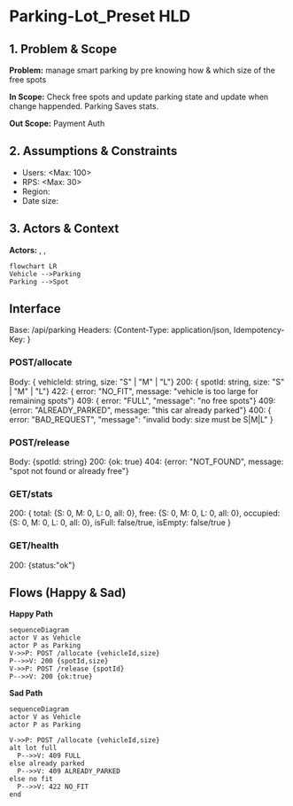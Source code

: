 # Parking-Lot_Preset HLD

## 1. Problem & Scope

**Problem:**
manage smart parking by pre knowing how & which size of the free spots

**In Scope:**
Check free spots and update parking state and update when change happended.
Parking Saves stats.

**Out Scope:**
Payment
Auth

## 2. Assumptions & Constraints

- Users: <Max: 100>
- RPS: <Max: 30>
- Region: <Israel>
- Date size: <All-Time>

## 3. Actors & Context

**Actors:** <Vehicle>, <Parking>, <Spot>

```mermaid
flowchart LR
Vehicle -->Parking
Parking -->Spot
```

## Interface

Base: /api/parking
Headers:
{Content-Type: application/json, Idempotency-Key: <uuid>}

### POST/allocate

Body: { vehicleId: string, size: "S" | "M" | "L"}
200: { spotId: string, size: "S" | "M" | "L"}
422: { error: "NO_FIT", message: "vehicle is too large for remaining spots"}
409: { error: "FULL", "message": "no free spots"}
409: {error: "ALREADY_PARKED", message: "this car already parked"}
400: { error: "BAD_REQUEST", "message": "invalid body: size must be S|M|L" }

### POST/release

Body: {spotId: string}
200: {ok: true}
404: {error: "NOT_FOUND", message: "spot not found or already free"}

### GET/stats

200: {
total: {S: 0, M: 0, L: 0, all: 0},
free: {S: 0, M: 0, L: 0, all: 0},
occupied:{S: 0, M: 0, L: 0, all: 0},
isFull: false/true,
isEmpty: false/true
}

### GET/health

200: {status:"ok"}

## Flows (Happy & Sad)

<!-- actor V as Vehicle
actor P as Parking -->

**Happy Path**

```mermaid
sequenceDiagram
actor V as Vehicle
actor P as Parking
V->>P: POST /allocate {vehicleId,size}
P-->>V: 200 {spotId,size}
V->>P: POST /release {spotId}
P-->>V: 200 {ok:true}
```

**Sad Path**

```mermaid
sequenceDiagram
actor V as Vehicle
actor P as Parking

V->>P: POST /allocate {vehicleId,size}
alt lot full
  P-->>V: 409 FULL
else already parked
  P-->>V: 409 ALREADY_PARKED
else no fit
  P-->>V: 422 NO_FIT
end
```
